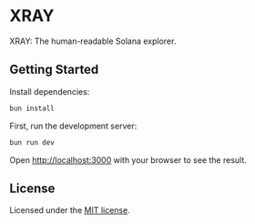 # XRAY

XRAY: The human-readable Solana explorer.

## Getting Started

Install dependencies:

```bash
bun install
```

First, run the development server:

```bash
bun run dev
```

Open [http://localhost:3000](http://localhost:3000) with your browser to see the result.

## License

Licensed under the [MIT license](LICENSE.md).

